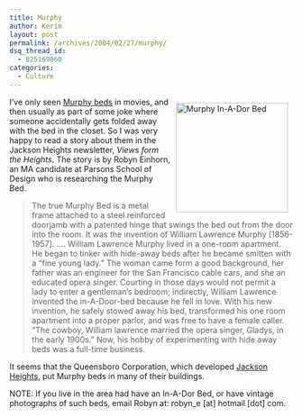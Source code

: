 ```yaml
---
title: Murphy
author: Kerim
layout: post
permalink: /archives/2004/02/27/murphy/
dsq_thread_id:
  - 825169060
categories:
  - Culture
---
```

<img src="http://test.oxus.net/images/hist_01.jpg" height="195" width="198" align="right" hspace="10" vspace="10" alt="Murphy In-A-Dor Bed" />I&#8217;ve only seen <a href="http://murphybedcompany.com/home.php?section=history" onclick="_gaq.push(['_trackEvent', 'outbound-article', 'http://murphybedcompany.com/home.php?section=history', 'Murphy beds']);" >Murphy beds</a> in movies, and then usually as part of some joke where someone accidentally gets folded away with the bed in the closet. So I was very happy to read a story about them in the Jackson Heights newsletter, *Views form the Heights*. The story is by Robyn Einhorn, an MA candidate at Parsons School of Design who is researching the Murphy Bed.

> The true Murphy Bed is a metal frame attached to a steel reinforced doorjamb with a patented hinge that swings the bed out from the door into the room. It was the invention of William Lawrence Murphy [1856-1957]. &#8230;. William Lawrence Murphy lived in a one-room apartment. He began to tinker with hide-away beds after he became smitten with a &#8220;fine young lady.&#8221; The woman came form a good background, her father was an engineer for the San Francisco cable cars, and she an educated opera singer. Courting in those days would not permit a lady to enter a gentleman&#8217;s bedroom; indirectly, William Lawrence invented the in-A-Door-bed because he fell in love. With his new invention, he safely stowed away his bed, transformed his one room apartment into a proper parlor, and was free to have a female caller. &#8220;The cowboy, William lawrence married the opera singer, Gladys, in the early 1900s.&#8221; Now, his hobby of experimenting with hide away beds was a full-time business.

It seems that the Queensboro Corporation, which developed <a href="http://newyork.citysearch.com/feature/37418/history.html" onclick="_gaq.push(['_trackEvent', 'outbound-article', 'http://newyork.citysearch.com/feature/37418/history.html', ' Jackson Heights']);" > Jackson Heights</a>, put Murphy beds in many of their buildings.

NOTE: If you live in the area had have an In-A-Dor Bed, or have vintage photographs of such beds, email Robyn at: robyn_e [at] hotmail [dot] com.

